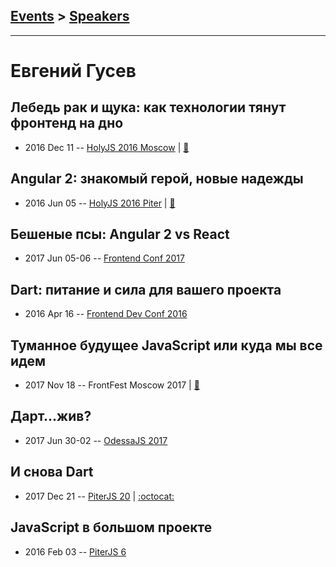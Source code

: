 ## [Events](../README.md) > [Speakers](../speakers.md)
---

# Евгений Гусев

## Лебедь рак и щука: как технологии тянут фронтенд на дно
- 2016 Dec 11 -- [HolyJS 2016 Moscow](https://www.youtube.com/watch?v=jPbqeSSDuug)  | [:notebook:](https://bunopus.github.io/presentation-frontend-singularity/#/)  
## Angular 2: знакомый герой, новые надежды
- 2016 Jun 05 -- [HolyJS 2016 Piter](https://www.youtube.com/watch?v=G2cedTpDu8A)  | [:notebook:](http://bunopus.github.io/presentation-angular-2)  
## Бешеные псы: Angular 2 vs React
- 2017 Jun 05-06 -- [Frontend Conf 2017](https://www.youtube.com/watch?v=VxZA-2JNx6k)    
## Dart: питание и сила для вашего проекта
- 2016 Apr 16 -- [Frontend Dev Conf 2016](https://www.youtube.com/watch?v=wE7VMBnQ7jY)    
## Туманное будущее JavaScript или куда мы все идем
- 2017 Nov 18 -- FrontFest Moscow 2017  | [:notebook:](https://speakerdeck.com/frontfest/vladimir-dashukievich-kvartirnik)  
## Дарт...жив?
- 2017 Jun 30-02 -- [OdessaJS 2017](https://www.youtube.com/watch?v=w-33ulxlDhI)    
## И снова Dart
- 2017 Dec 21 -- [PiterJS 20](https://www.youtube.com/watch?v=fVgf2bImp6s)   | [:octocat:](https://gist.github.com/bunopus/3c8cc4b950cbcafd61b195a1fbeab6ad) 
## JavaScript в большом проекте
- 2016 Feb 03 -- [PiterJS 6](https://www.youtube.com/watch?v=Ak6dI1_ZaEI)    
